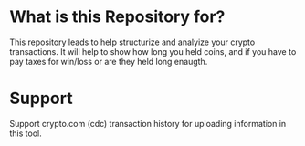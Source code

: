 # What is this Repository for?
This repository leads to help structurize and analyize your crypto transactions. It will help to show how long you held coins, and if you have to pay taxes for win/loss or are they held long enaugth.

# Support
Support crypto.com (cdc) transaction history for uploading information in this tool.
